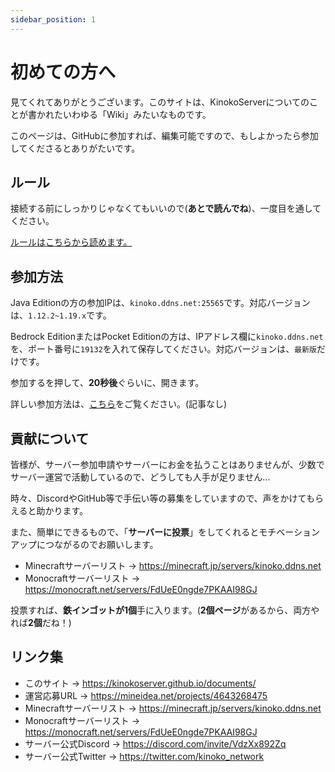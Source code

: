 ```yaml
---
sidebar_position: 1
---
```


# 初めての方へ
見てくれてありがとうございます。このサイトは、KinokoServerについてのことが書かれたいわゆる「Wiki」みたいなものです。

このページは、GitHubに参加すれば、編集可能ですので、もしよかったら参加してくださるとありがたいです。

## ルール
接続する前にしっかりじゃなくてもいいので(**あとで読んでね**)、一度目を通してください。

[ルールはこちらから読めます。](https://seesaawiki.jp/kinokonetwork/d/rule)
## 参加方法
Java Editionの方の参加IPは、`kinoko.ddns.net:25565`です。対応バージョンは、`1.12.2~1.19.x`です。

Bedrock EditionまたはPocket Editionの方は、IPアドレス欄に`kinoko.ddns.net`を、ポート番号に`19132`を入れて保存してください。対応バージョンは、`最新版`だけです。

参加するを押して、**20秒後**ぐらいに、開きます。

詳しい参加方法は、[こちら](server/join)をご覧ください。(記事なし)

## 貢献について
皆様が、サーバー参加申請やサーバーにお金を払うことはありませんが、少数でサーバー運営で活動しているので、どうしても人手が足りません...

時々、DiscordやGitHub等で手伝い等の募集をしていますので、声をかけてもらえると助かります。

また、簡単にできるもので、「**サーバーに投票**」をしてくれるとモチベーションアップにつながるのでお願いします。

- Minecraftサーバーリスト → https://minecraft.jp/servers/kinoko.ddns.net
- Monocraftサーバーリスト → https://monocraft.net/servers/FdUeE0ngde7PKAAI98GJ

投票すれば、**鉄インゴットが1個**手に入ります。(**2個ページ**があるから、両方やれば**2個**だね！)

## リンク集
- このサイト → https://kinokoserver.github.io/documents/
- 運営応募URL → https://mineidea.net/projects/4643268475
- Minecraftサーバーリスト → https://minecraft.jp/servers/kinoko.ddns.net
- Monocraftサーバーリスト → https://monocraft.net/servers/FdUeE0ngde7PKAAI98GJ
- サーバー公式Discord → https://discord.com/invite/VdzXx892Zq
- サーバー公式Twitter → https://twitter.com/kinoko_network 

